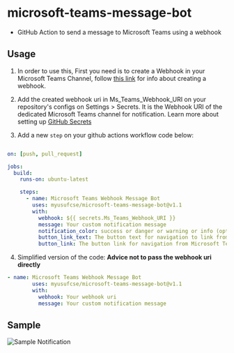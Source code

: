# microsoft-teams-message-bot
- GitHub Action to send a message to Microsoft Teams using a webhook


## Usage
1. In order to use this, First you need is to create a Webhook in your Microsoft Teams Channel, follow [this link](https://docs.microsoft.com/en-us/microsoftteams/platform/webhooks-and-connectors/how-to/add-incoming-webhook#create-an-incoming-webhook-1) for info about creating a webhook.

2. Add the created webhook uri in Ms_Teams_Webhook_URI on your repository's configs on Settings > Secrets. It is the Webhook URI of the dedicated Microsoft Teams channel for notification. Learn more about setting up [GitHub Secrets](https://help.github.com/en/actions/configuring-and-managing-workflows/creating-and-storing-encrypted-secrets)

3. Add a new `step` on your github actions workflow code below:

```yaml

on: [push, pull_request]

jobs:
  build:
    runs-on: ubuntu-latest

    steps:
      - name: Microsoft Teams Webhook Message Bot
        uses: myusufcse/microsoft-teams-message-bot@v1.1
        with:
          webhook: ${{ secrets.Ms_Teams_Webhook_URI }}
          message: Your custom notification message 
          notification_color: success or danger or warning or info (optional)
          button_link_text: The button text for navigation to link from Microsoft Teams channel (optional)
          button_link: The button link for navigation from Microsoft Teams channel (optional)
```

4. Simplified version of the code: **Advice not to pass the webhook uri directly**
```yaml
- name: Microsoft Teams Webhook Message Bot
        uses: myusufcse/microsoft-teams-message-bot@v1.1
        with:
          webhook: Your webhook uri
          message: Your custom notification message 
```
## Sample
![Sample Notification](https://github.com/myusufcse/microsoft-teams-message-bot/blob/main/Microsoft%20Teams%20Webhook%20Message%20Bot.png?raw=true)
